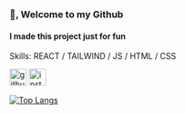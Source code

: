 ### 👋, Welcome to my Github
#### I made this project just for fun

Skills: REACT / TAILWIND / JS / HTML / CSS

[<img src='https://cdn.jsdelivr.net/npm/simple-icons@3.0.1/icons/github.svg' alt='github' height='30'>](https://github.com/Halimp07)  [<img src='https://cdn.jsdelivr.net/npm/simple-icons@3.0.1/icons/instagram.svg' alt='instagram' height='30'>](https://www.instagram.com/d_halimp/)  

[![Top Langs](https://github-readme-stats.vercel.app/api/top-langs/?username=Halimp07&hide_progress=true&show_icons=true&theme=tokyonight)](https://github.com/anuraghazra/github-readme-stats)

